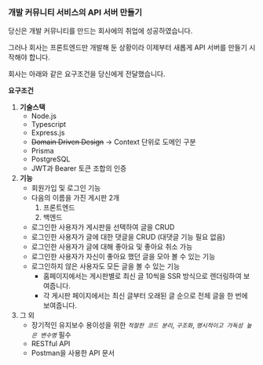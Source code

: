### 개발 커뮤니티 서비스의 API 서버 만들기

당신은 개발 커뮤니티를 만드는 회사에의 취업에 성공하였습니다.

그러나 회사는 프론트엔드만 개발해 둔 상황이라 이제부터 새롭게 API 서버를 만들기 시작해야 합니다.

회사는 아래와 같은 요구조건을 당신에게 전달했습니다.

**요구조건**

1. **기술스택**
    - Node.js
    - Typescript
    - Express.js
    - ~~Domain Driven Design~~ → Context 단위로 도메인 구분
    - Prisma
    - PostgreSQL
    - JWT과 Bearer 토큰 조합의 인증
2. **기능**
    - 회원가입 및 로그인 기능
    - 다음의 이름을 가진 게시판 2개
        1. 프론트엔드
        2. 백엔드
    - 로그인한 사용자가 게시판을 선택하여 글을 CRUD
    - 로그인한 사용자가 글에 대한 댓글을 CRUD (대댓글 기능 필요 없음)
    - 로그인한 사용자가 글에 대해 좋아요 및 좋아요 취소 가능
    - 로그인한 사용자가 자신이 좋아요 했던 글을 모아 볼 수 있는 기능
    - 로그인하지 않은 사용자도 모든 글을 볼 수 있는 기능
        - 홈페이지에서는 게시판별로 최신 글 10씩을 SSR 방식으로 렌더링하여 보여줍니다.
        - 각 게시판 페이지에서는 최신 글부터 오래된 글 순으로 전체 글을 한 번에 보여줍니다.
3. 그 외
    - 장기적인 유지보수 용이성을 위한 *`적절한 코드 분리`*, *`구조화`*, *`명시적이고 가독성 높은 변수명`* 필수
    - RESTful API
    - Postman을 사용한 API 문서
